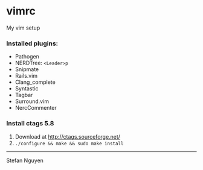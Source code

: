 vimrc
=====

My vim setup

### Installed plugins:

- Pathogen
- NERDTree: `<Leader>p`
- Snipmate
- Rails.vim
- Clang\_complete
- Syntastic
- Tagbar
- Surround.vim
- NercCommenter

### Install ctags 5.8

1. Download at http://ctags.sourceforge.net/
2. `./configure && make && sudo make install`

---

Stefan Nguyen
